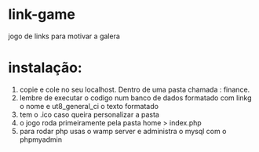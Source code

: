 # link-game
 jogo de links para motivar a galera

# instalação:
 1. copie e cole no seu localhost. Dentro de uma pasta chamada : finance. 
 2. lembre de executar o codigo num banco de dados formatado com linkg o nome e ut8_general_ci o texto formatado
 3. tem o .ico caso queira personalizar a pasta
 4. o jogo roda primeiramente pela pasta home > index.php
 5. para rodar php usas o wamp server e administra o mysql com o phpmyadmin
